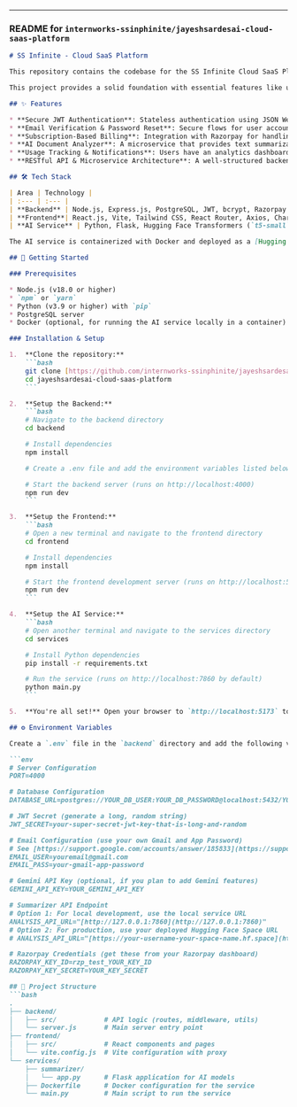***

### README for `internworks-ssinphinite/jayeshsardesai-cloud-saas-platform`

```markdown
# SS Infinite - Cloud SaaS Platform

This repository contains the codebase for the SS Infinite Cloud SaaS Platform, a fork of the [original SS Infinite project](https://github.com/JayeshSardesai/Saas-Platform). It is a full-stack application designed for building robust Software as a Service (SaaS) applications, featuring a Node.js backend, a React frontend, and a Python microservice for AI-powered document analysis.

This project provides a solid foundation with essential features like user authentication, subscription billing, and a protected dashboard, allowing you to focus on building your core application logic.

## ✨ Features

* **Secure JWT Authentication**: Stateless authentication using JSON Web Tokens.
* **Email Verification & Password Reset**: Secure flows for user account management using Nodemailer.
* **Subscription-Based Billing**: Integration with Razorpay for handling monthly and yearly plans with prorated upgrades and downgrades.
* **AI Document Analyzer**: A microservice that provides text summarization and image analysis for uploaded documents (PDF, DOCX, JPG, PNG).
* **Usage Tracking & Notifications**: Users have an analytics dashboard to track their credit usage and a notification center for important account updates.
* **RESTful API & Microservice Architecture**: A well-structured backend API that communicates with a separate Python service for AI tasks.

## 🛠️ Tech Stack

| Area | Technology |
| :--- | :--- |
| **Backend** | Node.js, Express.js, PostgreSQL, JWT, bcrypt, Razorpay |
| **Frontend**| React.js, Vite, Tailwind CSS, React Router, Axios, Chart.js |
| **AI Service** | Python, Flask, Hugging Face Transformers (`t5-small`, `Salesforce/blip-image-captioning-large`), Docker |

The AI service is containerized with Docker and deployed as a [Hugging Face Space](https://huggingface.co/spaces) for inference.

## 🚀 Getting Started

### Prerequisites

* Node.js (v18.0 or higher)
* `npm` or `yarn`
* Python (v3.9 or higher) with `pip`
* PostgreSQL server
* Docker (optional, for running the AI service locally in a container)

### Installation & Setup

1.  **Clone the repository:**
    ```bash
    git clone [https://github.com/internworks-ssinphinite/jayeshsardesai-cloud-saas-platform.git](https://github.com/internworks-ssinphinite/jayeshsardesai-cloud-saas-platform.git)
    cd jayeshsardesai-cloud-saas-platform
    ```

2.  **Setup the Backend:**
    ```bash
    # Navigate to the backend directory
    cd backend

    # Install dependencies
    npm install

    # Create a .env file and add the environment variables listed below

    # Start the backend server (runs on http://localhost:4000)
    npm run dev
    ```

3.  **Setup the Frontend:**
    ```bash
    # Open a new terminal and navigate to the frontend directory
    cd frontend

    # Install dependencies
    npm install

    # Start the frontend development server (runs on http://localhost:5173)
    npm run dev
    ```

4.  **Setup the AI Service:**
    ```bash
    # Open another terminal and navigate to the services directory
    cd services

    # Install Python dependencies
    pip install -r requirements.txt

    # Run the service (runs on http://localhost:7860 by default)
    python main.py
    ```

5.  **You're all set!** Open your browser to `http://localhost:5173` to see the application. The frontend proxies API requests to the backend, which in turn communicates with the AI service.

## ⚙️ Environment Variables

Create a `.env` file in the `backend` directory and add the following variables.

```env
# Server Configuration
PORT=4000

# Database Configuration
DATABASE_URL=postgres://YOUR_DB_USER:YOUR_DB_PASSWORD@localhost:5432/YOUR_DB_NAME

# JWT Secret (generate a long, random string)
JWT_SECRET=your-super-secret-jwt-key-that-is-long-and-random

# Email Configuration (use your own Gmail and App Password)
# See [https://support.google.com/accounts/answer/185833](https://support.google.com/accounts/answer/185833) for App Passwords
EMAIL_USER=youremail@gmail.com
EMAIL_PASS=your-gmail-app-password

# Gemini API Key (optional, if you plan to add Gemini features)
GEMINI_API_KEY=YOUR_GEMINI_API_KEY

# Summarizer API Endpoint
# Option 1: For local development, use the local service URL
ANALYSIS_API_URL="[http://127.0.0.1:7860](http://127.0.0.1:7860)"
# Option 2: For production, use your deployed Hugging Face Space URL
# ANALYSIS_API_URL="[https://your-username-your-space-name.hf.space](https://your-username-your-space-name.hf.space)"

# Razorpay Credentials (get these from your Razorpay dashboard)
RAZORPAY_KEY_ID=rzp_test_YOUR_KEY_ID
RAZORPAY_KEY_SECRET=YOUR_KEY_SECRET

## 📁 Project Structure
```bash
.
├── backend/
│   ├── src/            # API logic (routes, middleware, utils)
│   └── server.js       # Main server entry point
├── frontend/
│   ├── src/            # React components and pages
│   └── vite.config.js  # Vite configuration with proxy
└── services/
    ├── summarizer/
    │   └── app.py      # Flask application for AI models
    ├── Dockerfile      # Docker configuration for the service
    └── main.py         # Main script to run the service
```